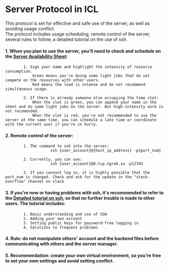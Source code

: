 # Server Protocol in ICL
This protocol is set for effective and safe use of the server, as well as avoiding usage conflict.   
The protocol includes usage scheduling, remote control of the server, several rules to follow, a detailed tutorial on the use of ssh.

#### 1. When you plan to use the server, you'll need to check and schedule on the [Server Availability Sheet](https://docs.google.com/spreadsheets/d/1SJabt0CI8YMfprissTm2YH9iNwee4MdWShxkVchYhOw/edit?usp=sharing):  
            1. Sign your name and highlight the intensity of resource consumption.  
                Green means you're doing some light jobs that do not compete on the resources with other users.   
                Red means the load is intense and do not recommend simultaneous usage.   
                
            2. If there is already someone else occupying the time slot:  
                When the slot is green, you can append your name in the sheet and do some light jobs on the server. But high-intensity work is not recomended.   
                When the slot is red, you're not recommended to use the server at the same time. you can schedule a late time or coordinate with the current user if you're in hurry.  
                
#### 2. Remote control of the server:
            1. The command to ssh into the server:
                        ssh {user_account}@{host_ip_address} -p{port_num}
                        
            2. Currently, you can use:
                        ssh {user_account}@0.tcp.ngrok.io -p12783
                        
            3. If you cannont log in, it is highly possible that the port_num is changed. Check and ask for the update in the "stack-overflow" channel on slack
            
#### 3. If you're new or having problems with ssh, it's recommended to refer to the [Detailed tutorial on ssh](https://github.com/Letian-Wang/Server-Protocol/blob/main/Detailed%20tutorial%20on%20SSH.md), so that no further trouble is made to other users. The tutorial includes:
            1. Basic understanding and use of SSH
            2. Adding your own account
            3. Setting public keys for password-free logging in
            4. Solutions to frequent problems

#### 4. Rule: do not manipulate others' account and the backend files before communicating with others and the server manager. 

#### 5. Recommendation: create your own virtual environment, so you're free to set your own settings and avoid setting conflict.




